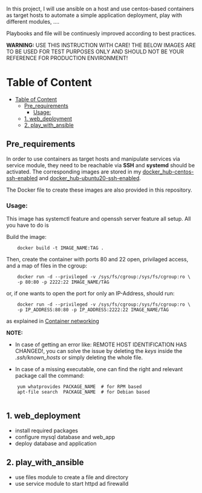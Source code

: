 In this project, I will use ansible on a host and use centos-based containers as target hosts to automate a simple application deployment, play with different modules, ....

Playbooks and file will be continuesly improved according to best practices. 


__WARNING:__ USE THIS INSTRUCTION WITH CARE! THE BELOW IMAGES ARE TO BE USED FOR TEST PURPOSES ONLY AND SHOULD NOT BE YOUR REFERENCE FOR PRODUCTION ENVIRONMENT!

# Table of Content

- [Table of Content](#table-of-content)
  - [Pre_requirements](#pre_requirements)
    - [Usage:](#usage)
  - [1. web_deployment](#1-web_deployment)
  - [2. play_with_ansible](#2-play_with_ansible)

## Pre_requirements
In order to use containers as target hosts and manipulate services via service module, they need to be reachable via **SSH** and **systemd** should be activated. The corresponding images are stored in my [docker_hub-centos-ssh-enabled](https://hub.docker.com/r/mohammad67/centos-ssh-enabled) and [docker_hub-ubuntu20-ssh-enabled](https://hub.docker.com/r/mohammad67/ubuntu20-ssh-enabled).

The Docker file to create these images are also provided in this repository.

### Usage:
This image has systemctl feature and openssh server feature all setup. All you have to do is

Build the image:
```
    docker build -t IMAGE_NAME:TAG .
```

Then, create the container with ports 80 and 22 open, privilaged access, and a map of files in the cgroup:
```
    docker run -d --privileged -v /sys/fs/cgroup:/sys/fs/cgroup:ro \
    -p 80:80 -p 2222:22 IMAGE_NAME/TAG 
```

or, if one wants to open the port for only an IP-Address, should run:
```
    docker run -d --privileged -v /sys/fs/cgroup:/sys/fs/cgroup:ro \
    -p IP_ADDRESS:80:80 -p IP_ADDRESS:2222:22 IMAGE_NAME/TAG 
```
as explained in [Container networking](https://docs.docker.com/config/containers/container-networking/)

__NOTE:__ 
- In case of getting an error like: REMOTE HOST IDENTIFICATION HAS CHANGED!, you can solve the issue by deleting the *keys* inside the *.ssh/known_hosts* or simply deleting the whole file.

- In case of a missing executable, one can find the right and relevant package call the command:
``` 
    yum whatprovides PACKAGE_NAME  # for RPM based
    apt-file search  PACKAGE_NAME  # for Debian based
    
```

## 1. web_deployment
- install required packages
- configure mysql database and web_app
- deploy database and application
## 2. play_with_ansible
- use files module to create a file and directory
- use service module to start httpd ad firewalld